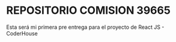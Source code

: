 # REPOSITORIO COMISION 39665

Esta será mi primera pre entrega para el proyecto de React JS - CoderHouse